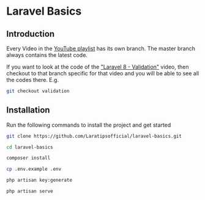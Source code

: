 # Laravel Basics

## Introduction

Every Video in the [YouTube playlist](https://www.youtube.com/watch?v=Hzma7qHnAfI&list=PL2DahmvUpeutUtHy8OvaytrxQhM8qbtaN) has its own branch. The master branch always contains the latest code.

If you want to look at the code of the ["Laravel 8 - Validation"](https://www.youtube.com/watch?v=34tBHVVgXt0) video, then checkout to that branch specific for that video and you will be able to see all the codes there. E.g.

```sh
git checkout validation
```

## Installation

Run the following commands to install the project and get started

```sh
git clone https://github.com/Laratipsofficial/laravel-basics.git

cd laravel-basics

composer install

cp .env.example .env

php artisan key:generate

php artisan serve
```
